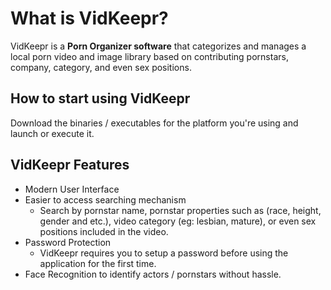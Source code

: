 # What is VidKeepr?

VidKeepr is a **Porn Organizer software** that categorizes and manages a local porn video and image library based on contributing pornstars, company, category, and even sex positions.

## How to start using VidKeepr
Download the binaries / executables for the platform you're using and launch or execute it. 

## VidKeepr Features
- Modern User Interface
- Easier to access searching mechanism
  - Search by pornstar name, pornstar properties such as (race, height, gender and etc.), video category (eg: lesbian, mature), or even sex positions included in the video.
- Password Protection
  - VidKeepr requires you to setup a password before using the application for the first time.
- Face Recognition to identify actors / pornstars without hassle.